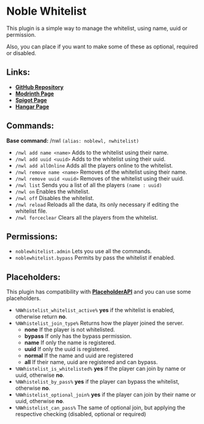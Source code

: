 # Noble Whitelist
This plugin is a simple way to manage the whitelist, using name, uuid or permission.

Also, you can place if you want to make some of these as optional, required or disabled.

## Links:

- **[GitHub Repository](https://github.com/NobelD/NobleWhitelist)**
- **[Modrinth Page](https://modrinth.com/plugin/noble-whitelist)**
- **[Spigot Page](https://www.spigotmc.org/resources/noble-whitelist.113107/)**
- **[Hangar Page](https://hangar.papermc.io/NobelD/NobleWhitelist)**

## Commands:

**Base command:** /nwl `(alias: noblewl, nwhitelist)`

- `/nwl add name <name>` Adds to the whitelist using their name.
- `/nwl add uuid <uuid>` Adds to the whitelist using their uuid.
- `/nwl add allOnline` Adds all the players online to the whitelist.
- `/nwl remove name <name>` Removes of the whitelist using their name.
- `/nwl remove uuid <uuid>` Removes of the whitelist using their uuid.
- `/nwl list` Sends you a list of all the players `(name : uuid)`
- `/nwl on` Enables the whitelist.
- `/nwl off` Disables the whitelist.
- `/nwl reload` Reloads all the data, its only necessary if editing the whitelist file.
- `/nwl forceclear` Clears all the players from the whitelist.

## Permissions:
- `noblewhitelist.admin` Lets you use all the commands.
- `noblewhitelist.bypass` Permits by pass the whitelist if enabled.

## Placeholders:
This plugin has compatibility with **[PlaceholderAPI](https://github.com/PlaceholderAPI/PlaceholderAPI)** and you can use some placeholders.

- `%NWhistelist_whitelist_active%` **yes** if the whitelist is enabled, otherwise return **no**.
- `%NWhistelist_join_type%` Returns how the player joined the server.
  - **none** If the player is not whitelisted.
  - **bypass** If only has the bypass permission.
  - **name** If only the name is registered.
  - **uuid** If only the uuid is registered.
  - **normal** If the name and uuid are registered
  - **all** If their name, uuid are registered and can bypass.
- `%NWhistelist_is_whitelisted%` **yes** if the player can join by name or uuid, otherwise **no**.
- `%NWhistelist_by_pass%` **yes** if the player can bypass the whitelist, otherwise **no**.
- `%NWhistelist_optional_join%` **yes** if the player can join by their name or uuid, otherwise **no**.
- `%NWhistelist_can_pass%` The same of optional join, but applying the respective checking (disabled, optional or required)